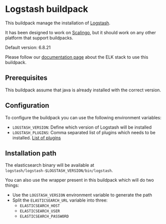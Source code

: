 # Logstash buildpack

This buildpack manage the installation of
[Logstash](https://www.elastic.co/guide/en/logstash/current/getting-started-with-logstash.html).

It has been designed to work on [Scalingo](https://scalingo.com/), but it should
work on any other platform that support buildpacks.

Default version: 6.8.21

Please follow our [documentation
page](https://doc.scalingo.com/platform/getting-started/getting-started-with-elk#logstash)
about the ELK stack to use this buildpack.

## Prerequisites

This buildpack assume that java is already installed with the correct version.

## Configuration

To configure the buildpack you can use the following environment variables:

* `LOGSTASH_VERSION`: Define which version of Logstash will be installed
* `LOGSTASH_PLUGINS`: Comma separated list of plugins which needs to be
  installed. [List of plugins](https://github.com/logstash-plugins)

## Installation path

The elasticsearch binary will be available at
`logstash/logstash-$LOGSTASH_VERSION/bin/logstash`.

You can also use the wrapper present in this buildpack which will do two
things:
* Use the `LOGSTASH_VERSION` environment variable to generate the path
* Split the `ELASTICSEARCH_URL` variable into three:
  * `ELASTICSEARCH_HOST`
  * `ELASTICSEARCH_USER`
  * `ELASTICSEARCH_PASSWORD`

